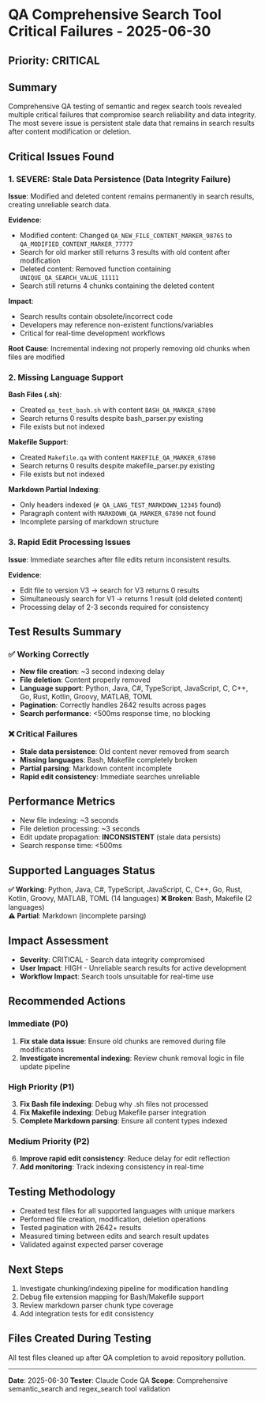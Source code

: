# QA Comprehensive Search Tool Critical Failures - 2025-06-30

## Priority: CRITICAL

## Summary
Comprehensive QA testing of semantic and regex search tools revealed multiple critical failures that compromise search reliability and data integrity. The most severe issue is persistent stale data that remains in search results after content modification or deletion.

## Critical Issues Found

### 1. SEVERE: Stale Data Persistence (Data Integrity Failure)

**Issue**: Modified and deleted content remains permanently in search results, creating unreliable search data.

**Evidence**:
- Modified content: Changed `QA_NEW_FILE_CONTENT_MARKER_98765` to `QA_MODIFIED_CONTENT_MARKER_77777`
- Search for old marker still returns 3 results with old content after modification
- Deleted content: Removed function containing `UNIQUE_QA_SEARCH_VALUE_11111`
- Search still returns 4 chunks containing the deleted content

**Impact**: 
- Search results contain obsolete/incorrect code
- Developers may reference non-existent functions/variables
- Critical for real-time development workflows

**Root Cause**: Incremental indexing not properly removing old chunks when files are modified

### 2. Missing Language Support

**Bash Files (.sh)**:
- Created `qa_test_bash.sh` with content `BASH_QA_MARKER_67890`
- Search returns 0 results despite bash_parser.py existing
- File exists but not indexed

**Makefile Support**:
- Created `Makefile.qa` with content `MAKEFILE_QA_MARKER_67890`
- Search returns 0 results despite makefile_parser.py existing
- File exists but not indexed

**Markdown Partial Indexing**:
- Only headers indexed (`# QA_LANG_TEST_MARKDOWN_12345` found)
- Paragraph content with `MARKDOWN_QA_MARKER_67890` not found
- Incomplete parsing of markdown structure

### 3. Rapid Edit Processing Issues

**Issue**: Immediate searches after file edits return inconsistent results.

**Evidence**:
- Edit file to version V3 → search for V3 returns 0 results
- Simultaneously search for V1 → returns 1 result (old deleted content)
- Processing delay of 2-3 seconds required for consistency

## Test Results Summary

### ✅ Working Correctly
- **New file creation**: ~3 second indexing delay
- **File deletion**: Content properly removed 
- **Language support**: Python, Java, C#, TypeScript, JavaScript, C, C++, Go, Rust, Kotlin, Groovy, MATLAB, TOML
- **Pagination**: Correctly handles 2642 results across pages
- **Search performance**: <500ms response time, no blocking

### ❌ Critical Failures
- **Stale data persistence**: Old content never removed from search
- **Missing languages**: Bash, Makefile completely broken
- **Partial parsing**: Markdown content incomplete
- **Rapid edit consistency**: Immediate searches unreliable

## Performance Metrics
- New file indexing: ~3 seconds
- File deletion processing: ~3 seconds  
- Edit update propagation: **INCONSISTENT** (stale data persists)
- Search response time: <500ms

## Supported Languages Status
**✅ Working**: Python, Java, C#, TypeScript, JavaScript, C, C++, Go, Rust, Kotlin, Groovy, MATLAB, TOML (14 languages)
**❌ Broken**: Bash, Makefile (2 languages)  
**⚠️ Partial**: Markdown (incomplete parsing)

## Impact Assessment
- **Severity**: CRITICAL - Search data integrity compromised
- **User Impact**: HIGH - Unreliable search results for active development
- **Workflow Impact**: Search tools unsuitable for real-time use

## Recommended Actions

### Immediate (P0)
1. **Fix stale data issue**: Ensure old chunks are removed during file modifications
2. **Investigate incremental indexing**: Review chunk removal logic in file update pipeline

### High Priority (P1)  
3. **Fix Bash file indexing**: Debug why .sh files not processed
4. **Fix Makefile indexing**: Debug Makefile parser integration
5. **Complete Markdown parsing**: Ensure all content types indexed

### Medium Priority (P2)
6. **Improve rapid edit consistency**: Reduce delay for edit reflection
7. **Add monitoring**: Track indexing consistency in real-time

## Testing Methodology
- Created test files for all supported languages with unique markers
- Performed file creation, modification, deletion operations
- Tested pagination with 2642+ results
- Measured timing between edits and search result updates
- Validated against expected parser coverage

## Next Steps
1. Investigate chunking/indexing pipeline for modification handling
2. Debug file extension mapping for Bash/Makefile support  
3. Review markdown parser chunk type coverage
4. Add integration tests for edit consistency

## Files Created During Testing
All test files cleaned up after QA completion to avoid repository pollution.

---
**Date**: 2025-06-30
**Tester**: Claude Code QA
**Scope**: Comprehensive semantic_search and regex_search tool validation